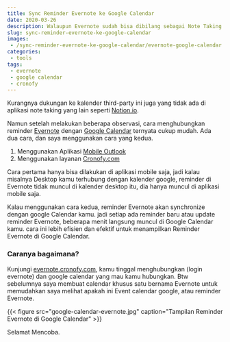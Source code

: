 ```yaml
---
title: Sync Reminder Evernote ke Google Calendar
date: 2020-03-26
description: Walaupun Evernote sudah bisa dibilang sebagai Note Taking yang lengkap, tapi menurut saya masih ada satu hal yang kurang, yaitu dukungan ke kalender.
slug: sync-reminder-evernote-ke-google-calendar
images: 
 - /sync-reminder-evernote-ke-google-calendar/evernote-google-calendar.png
categories: 
 - tools
tags: 
 - evernote
 - google calendar
 - cronofy
---
```


Kurangnya dukungan ke kalender third-party ini juga yang tidak ada di aplikasi note taking yang lain seperti [Notion.io](https://notion.so/). 

Namun setelah melakukan beberapa observasi, cara menghubungkan reminder [Evernote][evernote] dengan [Google Calendar][google calendar] ternyata cukup mudah. Ada dua cara, dan saya menggunakan cara yang kedua.

<!--more-->

1. Menggunakan Aplikasi [Mobile Outlook](https://play.google.com/store/apps/details?id=com.microsoft.office.outlook)
1. Menggunakan layanan [Cronofy.com][cronofy]

Cara pertama hanya bisa dilakukan di aplikasi mobile saja, jadi kalau misalnya Desktop kamu terhubung dengan kalender google, reminder di Evernote tidak muncul di kalender desktop itu, dia hanya muncul di aplikasi mobile saja. 

Kalau menggunakan cara kedua, reminder Evernote akan synchronize dengan google Calendar kamu. jadi setiap ada reminder baru atau update reminder Evernote, beberapa menit langsung muncul di Google Calendar kamu. cara ini lebih efisien dan efektif untuk menampilkan Reminder Evernote di Google Calendar. 

### Caranya bagaimana?

Kunjungi [evernote.cronofy.com][cronofy], kamu tinggal menghubungkan (login evernote) dan google calendar yang mau kamu hubungkan. Btw sebelumnya saya membuat calendar khusus satu bernama Evernote untuk memudahkan saya melihat apakah ini Event calendar google, atau reminder Evernote. 

{{< figure src="google-calendar-evernote.jpg" caption="Tampilan Reminder Evernote di Google Calendar" >}}

Selamat Mencoba.

[evernote]: https://evernote.com
[google calendar]: https://calendar.google.com/calendar
[cronofy]: https://evernote.cronofy.com
